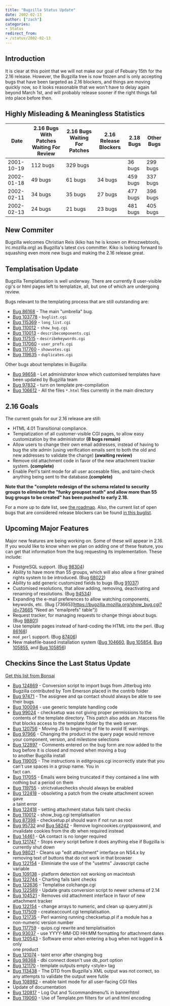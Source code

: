 ```yaml
---
title: "Bugzilla Status Update"
date: 2002-02-13
author: ["zach"]
categories:
- Status
redirect_from:
- /status/2002-02-13
---
```


## Introduction

It is clear at this point that we will not make our goal of Febuary 15th for the 2.16 release. However, the Bugzilla tree is now frozen and is only accepting bugs that have been targeted as 2.16 blockers, and things are moving quickly now, so it looks reasonable that we won't have to delay again beyond March 1st, and will probably release sooner if the right things fall into place before then.

## Highly Misleading & Meaningless Statistics

|Date|2.16 Bugs With Patches Waiting For Review|2.16 Bugs Waiting For Patches|2.16 Release Blockers|2.18 Bugs|Other Bugs|
|--- |--- |--- |--- |--- |--- |
|2001-10-19|112 bugs|329 bugs||36 bugs|299 bugs|
|2002-01-18|49 bugs|61 bugs|34 bugs|459 bugs|337 bugs|
|2002-02-11|34 bugs|35 bugs|27 bugs|477 bugs|396 bugs|
|2002-02-13|24 bugs|21 bugs|23 bugs|481 bugs|405 bugs|

## New Commiter

Bugzilla welcomes Christian Reis (kiko has he is known on #mozwebtools, irc.mozilla.org) as Bugzilla's latest cvs committer. Kiko is looking forward to squashing even more new bugs and making the 2.16 release great.

## Templatisation Update

Bugzilla Templatisation is well underway. There are currently 8 user-visible cgi's or html pages left to templatize, all, but one of which are undergoing review.

Bugs relevant to the templating process that are still outstanding are:

*   [Bug 86168](https://bugzilla.mozilla.org/show_bug.cgi?id=86168 "Bugzilla should use template pages instead of hard-coded HTML") - The main "umbrella" bug.
*   [Bug 103778](https://bugzilla.mozilla.org/show_bug.cgi?id=103778 "templatize buglist.cgi") - `buglist.cgi`
*   [Bug 115369](https://bugzilla.mozilla.org/show_bug.cgi?id=115369 "Templatise long_list.cgi") - `long_list.cgi`
*   [Bug 110012](https://bugzilla.mozilla.org/show_bug.cgi?id=110012 "Spank show_bug.cgi hard - templatize and combine") - `show_bug.cgi`
*   [Bug 110013](https://bugzilla.mozilla.org/show_bug.cgi?id=110013 "templatize describecomponents.cgi") - `describecomponents.cgi`
*   [Bug 117515](https://bugzilla.mozilla.org/show_bug.cgi?id=117515 "templatize describecomponents.cgi") - `describekeywords.cgi`
*   [Bug 117060](https://bugzilla.mozilla.org/show_bug.cgi?id=117060 "Templatise user_prefs.cgi") - `user_prefs.cgi`
*   [Bug 117760](https://bugzilla.mozilla.org/show_bug.cgi?id=117760 "Templatise quips.cgi and roll in new_comment.cgi") - `showvotes.cgi`
*   [Bug 119635](https://bugzilla.mozilla.org/show_bug.cgi?id=119635 "Templatise quips.cgi and roll in new_comment.cgi") - `duplicates.cgi`

Other bugs about templates in Bugzilla:

*   [Bug 98658](https://bugzilla.mozilla.org/show_bug.cgi?id=98658) - Let administrator know which customised templates have been updated by Bugzilla team
*   [Bug 97832](https://bugzilla.mozilla.org/show_bug.cgi?id=97832) - turn on template pre-compilation
*   [Bug 106612](https://bugzilla.mozilla.org/show_bug.cgi?id=106612 "Convert HTML files to HTML templates.") - All the files `*.html` files currently in the main directory

## 2.16 Goals

The current goals for our 2.16 release are still:

*   HTML 4.01 Transitional compliance.
*   Templatization of all customer-visible CGI pages, to allow easy customization by the administrator **(8 bugs remain)**
*   Allow users to change their own email addresses, instead of having to bug the site admin (using verification emails sent to both the old and new addresses to validate the change) **(awaiting review)**
*   Remove old attachment code in favor of the new attachment tracker system. **(complete)**
*   Enable Perl's taint mode for all user accesable files, and taint-check anything being sent to the database.**(complete)**

**Note that the "complete redesign of the schema related to security groups to eliminate the "funky groupset math" and allow more than 55 bug groups to be created" has been pushed to early 2.18.**

For a more up to date list, see [the roadmap](/about/#milestones). Also, the current list of open bugs that are considered release blockers can be found [in this buglist](https://bugzilla.mozilla.org/buglist.cgi?product=Bugzilla&resolution=---&bug_severity=blocker&target_milestone=Bugzilla+2.16).

## Upcoming Major Features

Major new features are being working on. Some of these will appear in 2.16. If you would like to know when we plan on adding one of these feature, you can get that information from the bug requesting its implementation. These include:

*   PostgreSQL support. (Bug [98304](https://bugzilla.mozilla.org/show_bug.cgi?id=98304 "Allow Bugzilla to work with Postgres SQL (PgSQL)"))
*   Ability to have more than 55 groups, which will also allow a finer grained rights system to be introduced. (Bug [68022](https://bugzilla.mozilla.org/show_bug.cgi?id=68022 "Need more than 55 groups"))
*   Ability to add generic customized fields to bugs (Bug [91037](https://bugzilla.mozilla.org/show_bug.cgi?id=91037 "a generic implementation for custom fields"))
*   Customised resolutions, that allow adding, removing, deactivating and renaming of resolutions. (Bug [94534](https://bugzilla.mozilla.org/show_bug.cgi?id=94534 "Customised resolutions."))
*   Expanding the e-mail preferences to allow watching components, keywords, etc. (Bug [73665](https://bugzilla.mozilla.org/show_bug.cgi?id=73665 "Need an "emailprefs" table"))
*   Request tracker, for managing requests to change things about bugs. (Bug [98801](https://bugzilla.mozilla.org/show_bug.cgi?id=98801 "request tracker"))
*   Use template pages instead of hard-coding the HTML into the perl. (Bug [86168](https://bugzilla.mozilla.org/show_bug.cgi?id=86168 "Bugzilla should use template pages instead of hard-coded HTML"))
*   `mod_perl` support. (Bug [87406](https://bugzilla.mozilla.org/show_bug.cgi?id=87406 "Make Bugzilla work with mod_perl (under Apache)"))
*   New makefile-based installation system ([Bug 104660](https://bugzilla.mozilla.org/show_bug.cgi?id=104660), [Bug 105854](https://bugzilla.mozilla.org/show_bug.cgi?id=105854), [Bug 105855](https://bugzilla.mozilla.org/show_bug.cgi?id=105855), and [Bug 105856](https://bugzilla.mozilla.org/show_bug.cgi?id=105856))

## Checkins Since the Last Status Update

[Get this list from Bonsai](http://bonsai.mozilla.org/cvsquery.cgi?treeid=default&module=Bugzilla&branch=HEAD&branchtype=match&dir=&file=&filetype=match&who=&whotype=match&sortby=Date&hours=2&date=explicit&mindate=01%2F18%2F2002&maxdate=2%2F14%2F2002&cvsroot=%2Fcvsroot)

*   [Bug 124869](https://bugzilla.mozilla.org/show_bug.cgi?id=124869) - Conversion script to import bugs from Jitterbug into Bugzilla contributed by Tom Emerson placed in the contrib folder
*   [Bug 97471](https://bugzilla.mozilla.org/show_bug.cgi?id=97471) - The assignee and qa contact should always be able to see their bugs
*   [Bug 100094](https://bugzilla.mozilla.org/show_bug.cgi?id=100094) - use generic template handling code
*   [Bug 99024](https://bugzilla.mozilla.org/show_bug.cgi?id=99024) - checksetup was not giving proper permissions to the contents of the template directory. This patch also adds an .htaccess file that blocks access to the template folder by the web server.
*   [Bug 120756](https://bugzilla.mozilla.org/show_bug.cgi?id=120756) - Moving JS to beginning of file to avoid IE warnings.
*   [Bug 97966](https://bugzilla.mozilla.org/show_bug.cgi?id=97966 "versioncache should say it's not editable.") - Changing the product in the query page would remove your component, version, and milestone selections
*   [Bug 122897](https://bugzilla.mozilla.org/show_bug.cgi?id=122897) - Comments entered on the bug form are now added to the bug before it is closed and moved when moving a bug  
    to another Bugzilla install
*   [Bug 119005](https://bugzilla.mozilla.org/show_bug.cgi?id=119005) - The instructions in editgroups.cgi incorrectly state that you can't use spaces in a group name. You in  
    fact can.
*   [Bug 117055](https://bugzilla.mozilla.org/show_bug.cgi?id=117055) - Emails were being truncated if they contained a line with nothing but a period on them
*   [Bug 119755](https://bugzilla.mozilla.org/show_bug.cgi?id=119755) - strictvaluechecks should always be enabled
*   [Bug 122418](https://bugzilla.mozilla.org/show_bug.cgi?id=122418) - obsoleting a patch from the create attachment screen gave  
    a taint error
*   [Bug 122418](https://bugzilla.mozilla.org/show_bug.cgi?id=122418) - setting attachment status fails taint checks
*   [Bug 110012](https://bugzilla.mozilla.org/show_bug.cgi?id=110012) - show_bug.cgi templatisation
*   [Bug 87398](https://bugzilla.mozilla.org/show_bug.cgi?id=87398) - checksetup.pl should warn if not run as root
*   [Bug 95732](https://bugzilla.mozilla.org/show_bug.cgi?id=95732) and [Bug 58242](https://bugzilla.mozilla.org/show_bug.cgi?id=58242) - Remove logincookies.cryptpassword, and invalidate cookies from the db when required instead
*   [Bug 14461](https://bugzilla.mozilla.org/show_bug.cgi?id=14461) - QA contact is no longer required
*   [Bug 121747](https://bugzilla.mozilla.org/show_bug.cgi?id=121747) - Stops every script before it does anything else if Bugzilla is currently shut down
*   [Bug 98021](https://bugzilla.mozilla.org/show_bug.cgi?id=98021) - Cleans up "edit attachment" interface on NS4.x by removing text of buttons that do not work in that browser
*   [Bug 122154](https://bugzilla.mozilla.org/show_bug.cgi?id=122154) - Eliminiate the use of the "usetms" Javascript cache variable
*   [Bug 109138](https://bugzilla.mozilla.org/show_bug.cgi?id=109138) - platform detection not working on macintosh
*   [Bug 122744](https://bugzilla.mozilla.org/show_bug.cgi?id=122744) - Charting fails taint checks
*   [Bug 122636](https://bugzilla.mozilla.org/show_bug.cgi?id=122636) - Templatise colchange.cgi
*   [Bug 122589](https://bugzilla.mozilla.org/show_bug.cgi?id=122589) - Update gnats conversion script to newer schema of 2.14
*   [Bug 104521](https://bugzilla.mozilla.org/show_bug.cgi?id=104521) - Removes old attachment interface in favor of new attachment tracker
*   [Bug 122154](https://bugzilla.mozilla.org/show_bug.cgi?id=122154) - change arrays to numeric, and clean up query.atml js
*   [Bug 117509](https://bugzilla.mozilla.org/show_bug.cgi?id=117509) - createaccount.cgi templatisation.
*   [Bug 121735](https://bugzilla.mozilla.org/show_bug.cgi?id=121735) - Perl warning running checksetup.pl if a module has a  
    non-numeric version number
*   [Bug 117759](https://bugzilla.mozilla.org/show_bug.cgi?id=117759) - quips.cgi rewrite and templatisation
*   [Bug 93037](https://bugzilla.mozilla.org/show_bug.cgi?id=93037) - use YYYY-MM-DD HH:MM formatting for attachment dates
*   [Bug 120543](https://bugzilla.mozilla.org/show_bug.cgi?id=120543) - Software error when entering a bug when not logged in & only  
    one product
*   [Bug 121074](https://bugzilla.mozilla.org/show_bug.cgi?id=121074) - taint error after changing bug
*   [Bug 98368](https://bugzilla.mozilla.org/show_bug.cgi?id=98368) - dbi connect doesn't use db_port option
*   [Bug 121170](https://bugzilla.mozilla.org/show_bug.cgi?id=121170) - template outputs empty &lt;style> tag
*   [Bug 113438](https://bugzilla.mozilla.org/show_bug.cgi?id=113438) - The DTD from Bugzilla's XML output was not correct, so any attempts to validate the output were futile
*   [Bug 108982](https://bugzilla.mozilla.org/show_bug.cgi?id=108982) - enable taint mode for all user-facing CGI files
*   Update of documentation
*   [Bug 120817](https://bugzilla.mozilla.org/show_bug.cgi?id=120817) - Log Out and %commandmenu% in bannerhtml
*   [Bug 119060](https://bugzilla.mozilla.org/show_bug.cgi?id=119060) - Use of Template.pm filters for url and html encoding
